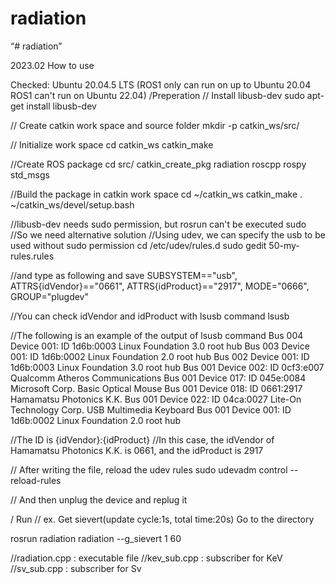 # radiation
“# radiation”


2023.02 How to use

Checked: Ubuntu 20.04.5 LTS (ROS1 only can run on up to Ubuntu 20.04 ROS1 can't run on Ubuntu 22.04) /Preperation // Install libusb-dev sudo apt-get install libusb-dev

// Create catkin work space and source folder mkdir -p catkin_ws/src/

// Initialize work space cd catkin_ws catkin_make

//Create ROS package cd src/ catkin_create_pkg radiation roscpp rospy std_msgs

//Build the package in catkin work space cd ~/catkin_ws catkin_make . ~/catkin_ws/devel/setup.bash

//libusb-dev needs sudo permission, but rosrun can't be executed sudo //So we need alternative solution //Using udev, we can specify the usb to be used without sudo permission cd /etc/udev/rules.d sudo gedit 50-my-rules.rules

//and type as following and save SUBSYSTEM=="usb", ATTRS{idVendor}=="0661", ATTRS{idProduct}=="2917", MODE="0666", GROUP="plugdev"

//You can check idVendor and idProduct with lsusb command lsusb

//The following is an example of the output of lsusb command Bus 004 Device 001: ID 1d6b:0003 Linux Foundation 3.0 root hub Bus 003 Device 001: ID 1d6b:0002 Linux Foundation 2.0 root hub Bus 002 Device 001: ID 1d6b:0003 Linux Foundation 3.0 root hub Bus 001 Device 002: ID 0cf3:e007 Qualcomm Atheros Communications Bus 001 Device 017: ID 045e:0084 Microsoft Corp. Basic Optical Mouse Bus 001 Device 018: ID 0661:2917 Hamamatsu Photonics K.K. Bus 001 Device 022: ID 04ca:0027 Lite-On Technology Corp. USB Multimedia Keyboard Bus 001 Device 001: ID 1d6b:0002 Linux Foundation 2.0 root hub

//The ID is {idVendor}:{idProduct} //In this case, the idVendor of Hamamatsu Photonics K.K. is 0661, and the idProduct is 2917

// After writing the file, reload the udev rules sudo udevadm control --reload-rules

// And then unplug the device and replug it

/ Run // ex. Get sievert(update cycle:1s, total time:20s) Go to the directory

rosrun radiation radiation --g_sievert 1 60

//radiation.cpp : executable file //kev_sub.cpp : subscriber for KeV //sv_sub.cpp : subscriber for Sv
